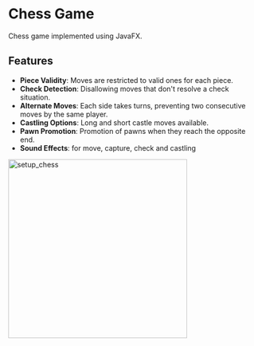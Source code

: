 # Chess Game

Chess game implemented using JavaFX.

## Features

- **Piece Validity**: Moves are restricted to valid ones for each piece.
- **Check Detection**: Disallowing moves that don't resolve a check situation.
- **Alternate Moves**: Each side takes turns, preventing two consecutive moves by the same player.
- **Castling Options**: Long and short castle moves available.
- **Pawn Promotion**: Promotion of pawns when they reach the opposite end.
- **Sound Effects**: for move, capture, check and castling
  
<img width="359" alt="setup_chess" src="https://github.com/denisosmani/chess_game/assets/76630405/95016bfe-d1ec-4625-9104-1839e8b8ffcb">
